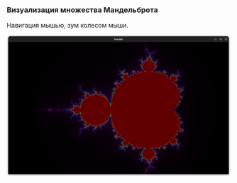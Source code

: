 ### Визуализация множества Мандельброта

Навигация мышью, зум колесом мыши.

![img.png](about/img.png)
